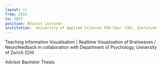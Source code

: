 ```yaml
---
layout: cv
from: 2015
to: 2017
position: Adjunct Lecturer
institution:  University of Applied Sciences HTW Chur (CH), Institute for Multimedia Production IMP
---
```


Teaching Information Visualisation \| Realtime Visualisation of Brainwaves / Neurofeedback in collaboration with Department of Psychology, University of Zurich (CH)

Advisor Bachelor Thesis




